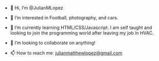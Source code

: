 - 👋 Hi, I’m @JulianMLopez

- 👀 I’m interested in Football, photography, and cars.

- 🌱 I’m currently learning HTML/CSS/Javascript.
      I am self taught and looking to join the programming world after leaving my job in HVAC.

- 💞️ I’m looking to collaborate on anything!

- 📫 How to reach me: julianmatthewlopez@gmail.com
